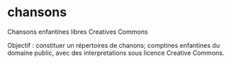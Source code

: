 # chansons
Chansons enfantines libres Creatives Commons

Objectif : constituer un répertoires de chanons; comptines enfantines du domaine public, avec des interpretations sous licence Creative Commons.
